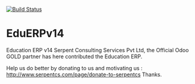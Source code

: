 [![Build Status](https://travis-ci.org/JayVora-SerpentCS/OdooEduERP.svg?branch=14.0)](https://travis-ci.org/JayVora-SerpentCS/OdooEduERP)

# EduERPv14
Education ERP v14
Serpent Consulting Services Pvt Ltd, the Official Odoo GOLD partner has here contributed the Education ERP.

Help us do better by donating to us and motivating us : http://www.serpentcs.com/page/donate-to-serpentcs
Thanks.
